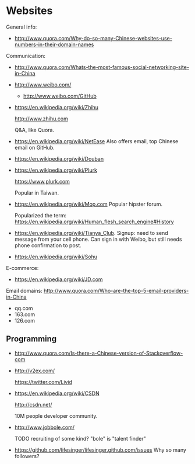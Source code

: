 # Websites

General info:

-   http://www.quora.com/Why-do-so-many-Chinese-websites-use-numbers-in-their-domain-names

Communication:

-   <http://www.quora.com/Whats-the-most-famous-social-networking-site-in-China>

-   http://www.weibo.com/

    - http://www.weibo.com/GitHub

-   <https://en.wikipedia.org/wiki/Zhihu>

    <http://www.zhihu.com>

    Q&A, like Quora.

-   <https://en.wikipedia.org/wiki/NetEase> Also offers email, top Chinese email on GitHub.

-   <https://en.wikipedia.org/wiki/Douban>

-   <https://en.wikipedia.org/wiki/Plurk>

    <https://www.plurk.com>

    Popular in Taiwan.

-   <https://en.wikipedia.org/wiki/Mop.com> Popular hipster forum.

    Popularized the term: <https://en.wikipedia.org/wiki/Human_flesh_search_engine#History>

-   <https://en.wikipedia.org/wiki/Tianya_Club>. Signup: need to send message from your cell phone. Can sign in with Weibo, but still needs phone confirmation to post.

-   <https://en.wikipedia.org/wiki/Sohu>

E-commerce:

-   <https://en.wikipedia.org/wiki/JD.com>

Email domains: <http://www.quora.com/Who-are-the-top-5-email-providers-in-China>

-   qq.com
-   163.com
-   126.com

## Programming

-   <http://www.quora.com/Is-there-a-Chinese-version-of-Stackoverflow-com>

-   <http://v2ex.com/>

    <https://twitter.com/Livid>

-   <https://en.wikipedia.org/wiki/CSDN>

    <http://csdn.net/>

    10M people developer community.

-   <http://www.jobbole.com/>

    TODO recruiting of some kind? "bole" is "talent finder"

-   https://github.com/lifesinger/lifesinger.github.com/issues Why so many followers?

